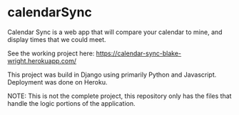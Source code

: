 # calendarSync
Calendar Sync is a web app that will compare your calendar to mine, and display times that we could meet.

See the working project here: https://calendar-sync-blake-wright.herokuapp.com/

This project was build in Django using primarily Python and Javascript. Deployment was done on Heroku.

NOTE: This is not the complete project, this repository only has the files that handle the logic portions of the application.
